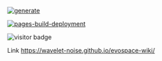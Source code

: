 [![generate](https://github.com/wavelet-noise/evospace-wiki/actions/workflows/generate.yml/badge.svg)](https://github.com/wavelet-noise/evospace-wiki/actions/workflows/generate.yml)

[![pages-build-deployment](https://github.com/wavelet-noise/evospace-wiki/actions/workflows/pages/pages-build-deployment/badge.svg?branch=gh-pages)](https://github.com/wavelet-noise/evospace-wiki/actions/workflows/pages/pages-build-deployment)

![visitor badge](https://visitor-badge.glitch.me/badge?page_id=wavelet-noise.evospace-wiki)

Link https://wavelet-noise.github.io/evospace-wiki/
